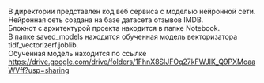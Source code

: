В директории представлен код веб сервиса с моделью нейронной сети. Нейронная сеть создана на базе датасета отзывов IMDB.   
Блокнот с архитектурой проекта находится в папке Notebook.   
В папке saved_models находится обученная модель векторизатора tidf_vectorizerf.joblib.  
Обученная модель находится по ссылке https://drive.google.com/drive/folders/1FhnX8SlJFOq27kFWJlK_Q9PXMoaaWVff?usp=sharing
